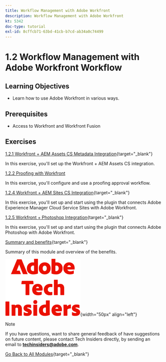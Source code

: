 ```yaml
---
title: Workflow Management with Adobe Workfront
description: Workflow Management with Adobe Workfront
kt: 5342
doc-type: tutorial
exl-id: 8cffcb71-63bd-41cb-b7cd-ab34a0c74499
---
```

# 1.2 Workflow Management with Adobe Workfront Workflow

## Learning Objectives

- Learn how to use Adobe Workfront in various ways.

## Prerequisites

- Access to Workfront and Workfront Fusion 

## Exercises

[1.2.1 Workfront + AEM Assets CS Metadata Integration](./ex1.md){target="_blank"}

In this exercise, you'll set up the Workfront + AEM Assets CS integration.

[1.2.2 Proofing with Workfront](./ex2.md)

In this exercise, you'll configure and use a proofing approval workflow.

[1.2.4 Workfront + AEM Sites CS Integration](./ex4.md){target="_blank"}

In this exercise, you'll set up and start using the plugin that connects Adobe Experience Manager Cloud Service Sites with Adobe Workfront.

[1.2.5 Workfront + Photoshop Integration](./ex5.md){target="_blank"}

In this exercise, you'll set up and start using the plugin that connects Adobe Photoshop with Adobe Workfront.

[Summary and benefits](./summary.md){target="_blank"}

Summary of this module and overview of the benefits.

![Tech Insiders](./../../../assets/images/techinsiders.png){width="50px" align="left"}

>[!NOTE]
>
>If you have questions, want to share general feedback of have suggestions on future content, please contact Tech Insiders directly, by sending an email to **techinsiders@adobe.com**.

[Go Back to All Modules](../../../overview.md){target="_blank"}
